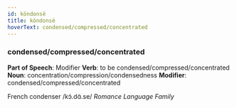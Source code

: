 ```yaml
---
id: köndonsë
title: köndonsë
hoverText: condensed/compressed/concentrated
---
```


### condensed/compressed/concentrated

**Part of Speech**: Modifier
**Verb**: to be condensed/compressed/concentrated
**Noun**: concentration/compression/condensedness
**Modifier**: condensed/compressed/concentrated

French condenser /kɔ̃.dɑ̃.se/
*Romance Language Family*